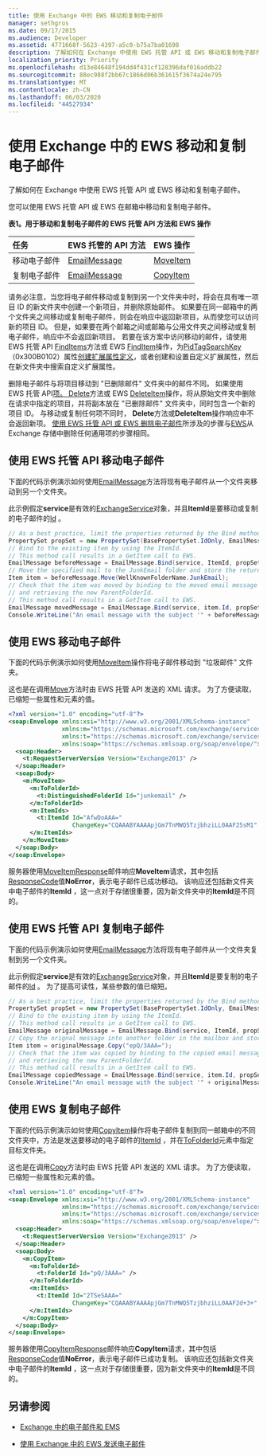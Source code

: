 ```yaml
---
title: 使用 Exchange 中的 EWS 移动和复制电子邮件
manager: sethgros
ms.date: 09/17/2015
ms.audience: Developer
ms.assetid: 4771668f-5623-4397-a5c0-b75a7ba01698
description: 了解如何在 Exchange 中使用 EWS 托管 API 或 EWS 移动和复制电子邮件。
localization_priority: Priority
ms.openlocfilehash: d13e84648f194dd4f431cf128396daf016addb22
ms.sourcegitcommit: 88ec988f2bb67c1866d06b361615f3674a24e795
ms.translationtype: MT
ms.contentlocale: zh-CN
ms.lasthandoff: 06/03/2020
ms.locfileid: "44527934"
---
```

# <a name="move-and-copy-email-messages-by-using-ews-in-exchange"></a>使用 Exchange 中的 EWS 移动和复制电子邮件

了解如何在 Exchange 中使用 EWS 托管 API 或 EWS 移动和复制电子邮件。
  
您可以使用 EWS 托管 API 或 EWS 在邮箱中移动和复制电子邮件。
  
**表1。用于移动和复制电子邮件的 EWS 托管 API 方法和 EWS 操作**

|**任务**|**EWS 托管的 API 方法**|**EWS 操作**|
|:-----|:-----|:-----|
|移动电子邮件  <br/> |[EmailMessage](https://msdn.microsoft.com/library/office/microsoft.exchange.webservices.data.emailmessage.move%28v=exchg.80%29.aspx) <br/> |[MoveItem](https://msdn.microsoft.com/library/dcf40fa7-7796-4a5c-bf5b-7a509a18d208%28Office.15%29.aspx) <br/> |
|复制电子邮件  <br/> |[EmailMessage](https://msdn.microsoft.com/library/office/microsoft.exchange.webservices.data.emailmessage.copy%28v=exchg.80%29.aspx) <br/> |[CopyItem](https://msdn.microsoft.com/library/bcc68f9e-d511-4c29-bba6-ed535524624a%28Office.15%29.aspx) <br/> |
   
请务必注意，当您将电子邮件移动或复制到另一个文件夹中时，将会在具有唯一项目 ID 的新文件夹中创建一个新项目，并删除原始邮件。 如果要在同一邮箱中的两个文件夹之间移动或复制电子邮件，则会在响应中返回新项目，从而使您可以访问新的项目 ID。 但是，如果要在两个邮箱之间或邮箱与公用文件夹之间移动或复制电子邮件，响应中不会返回新项目。 若要在该方案中访问移动的邮件，请使用 EWS 托管 API [FindItems](https://msdn.microsoft.com/library/microsoft.exchange.webservices.data.exchangeservice.finditems%28v=exchg.80%29.aspx)方法或 EWS [FindItem](https://msdn.microsoft.com/library/ebad6aae-16e7-44de-ae63-a95b24539729%28Office.15%29.aspx)操作，为[PidTagSearchKey](https://msdn.microsoft.com/library/cc839918.aspx) （0x300B0102）属性[创建扩展属性定义](properties-and-extended-properties-in-ews-in-exchange.md)，或者创建和设置自定义扩展属性，然后在新文件夹中搜索自定义扩展属性。 
  
删除电子邮件与将项目移动到 "已删除邮件" 文件夹中的邮件不同。 如果使用 EWS 托管 API[项。 Delete](https://msdn.microsoft.com/library/office/dd635072%28v=exchg.80%29.aspx)方法或 EWS [DeleteItem](../web-service-reference/deleteitem-operation.md)操作，将从原始文件夹中删除在请求中指定的项目，并将副本放在 "已删除邮件" 文件夹中，同时包含一个新的项目 ID。 与移动或复制任何项不同时， **Delete**方法或**DeleteItem**操作响应中不会返回新项。 [使用 EWS 托管 API 或 EWS 删除电子邮件](how-to-work-with-exchange-mailbox-items-by-using-ews-in-exchange.md#bk_deleteewsma)所涉及的步骤与[EWS](how-to-work-with-exchange-mailbox-items-by-using-ews-in-exchange.md#bk_deleteews)从 Exchange 存储中删除任何通用项的步骤相同。 
  
## <a name="move-an-email-message-by-using-the-ews-managed-api"></a>使用 EWS 托管 API 移动电子邮件
<a name="bk_moveewsma"> </a>

下面的代码示例演示如何使用[EmailMessage](https://msdn.microsoft.com/library/office/microsoft.exchange.webservices.data.emailmessage.move%28v=exchg.80%29.aspx)方法将现有电子邮件从一个文件夹移动到另一个文件夹。 
  
此示例假定**service**是有效的[ExchangeService](https://msdn.microsoft.com/library/microsoft.exchange.webservices.data.exchangeservice%28v=exchg.80%29.aspx)对象，并且**ItemId**是要移动或复制的电子邮件的[Id](https://msdn.microsoft.com/library/office/microsoft.exchange.webservices.data.item.id%28v=exchg.80%29.aspx) 。 
  
```cs
// As a best practice, limit the properties returned by the Bind method to only those that are required.
PropertySet propSet = new PropertySet(BasePropertySet.IdOnly, EmailMessageSchema.Subject, EmailMessageSchema.ParentFolderId);
// Bind to the existing item by using the ItemId.
// This method call results in a GetItem call to EWS.
EmailMessage beforeMessage = EmailMessage.Bind(service, ItemId, propSet);
// Move the specified mail to the JunkEmail folder and store the returned item.
Item item = beforeMessage.Move(WellKnownFolderName.JunkEmail);
// Check that the item was moved by binding to the moved email message 
// and retrieving the new ParentFolderId.
// This method call results in a GetItem call to EWS.
EmailMessage movedMessage = EmailMessage.Bind(service, item.Id, propSet);
Console.WriteLine("An email message with the subject '" + beforeMessage.Subject + "' has been moved from the '" + beforeMessage.ParentFolderId + "' folder to the '" + movedMessage.ParentFolderId + "' folder.");
```

## <a name="move-an-email-message-by-using-ews"></a>使用 EWS 移动电子邮件
<a name="bk_moveews"> </a>

下面的代码示例演示如何使用[MoveItem](https://msdn.microsoft.com/library/dcf40fa7-7796-4a5c-bf5b-7a509a18d208%28Office.15%29.aspx)操作将电子邮件移动到 "垃圾邮件" 文件夹。 
  
这也是在调用[Move](https://msdn.microsoft.com/library/office/microsoft.exchange.webservices.data.emailmessage.move%28v=exchg.80%29.aspx)方法时由 EWS 托管 API 发送的 XML 请求。 为了方便读取，已缩短一些属性和元素的值。 
  
```XML
<?xml version="1.0" encoding="utf-8"?>
<soap:Envelope xmlns:xsi="http://www.w3.org/2001/XMLSchema-instance"
               xmlns:m="https://schemas.microsoft.com/exchange/services/2006/messages"
               xmlns:t="https://schemas.microsoft.com/exchange/services/2006/types"
               xmlns:soap="https://schemas.xmlsoap.org/soap/envelope/">
  <soap:Header>
    <t:RequestServerVersion Version="Exchange2013" />
  </soap:Header>
  <soap:Body>
    <m:MoveItem>
      <m:ToFolderId>
        <t:DistinguishedFolderId Id="junkemail" />
      </m:ToFolderId>
      <m:ItemIds>
        <t:ItemId Id="AfwDoAAA="
                  ChangeKey="CQAAABYAAAApjGm7TnMWQ5TzjbhziLL0AAF25sM1" />
      </m:ItemIds>
    </m:MoveItem>
  </soap:Body>
</soap:Envelope>
```

服务器使用[MoveItemResponse](https://msdn.microsoft.com/library/77be5104-1e09-4d50-abec-4fadb3a230e5%28Office.15%29.aspx)邮件响应**MoveItem**请求，其中包括[ResponseCode](https://msdn.microsoft.com/library/4b84d670-74c9-4d6d-84e7-f0a9f76f0d93%28Office.15%29.aspx)值**NoError**，表示电子邮件已成功移动。 该响应还包括新文件夹中电子邮件的**ItemId** ，这一点对于存储很重要，因为新文件夹中的**ItemId**是不同的。 
  
## <a name="copy-an-email-message-by-using-the-ews-managed-api"></a>使用 EWS 托管 API 复制电子邮件
<a name="bk_copyewsma"> </a>

下面的代码示例演示如何使用[EmailMessage](https://msdn.microsoft.com/library/office/microsoft.exchange.webservices.data.emailmessage.copy%28v=exchg.80%29.aspx)方法将现有电子邮件从一个文件夹复制到另一个文件夹。 
  
此示例假定**service**是有效的[ExchangeService](https://msdn.microsoft.com/library/microsoft.exchange.webservices.data.exchangeservice%28v=exchg.80%29.aspx)对象，并且**ItemId**是要复制的电子邮件的[Id](https://msdn.microsoft.com/library/office/microsoft.exchange.webservices.data.item.id%28v=exchg.80%29.aspx) 。 为了提高可读性，某些参数的值已缩短。 
  
```cs
// As a best practice, limit the properties returned by the Bind method to only those that are required.
PropertySet propSet = new PropertySet(BasePropertySet.IdOnly, EmailMessageSchema.Subject, EmailMessageSchema.ParentFolderId);
// Bind to the existing item by using the ItemId.
// This method call results in a GetItem call to EWS.
EmailMessage originalMessage = EmailMessage.Bind(service, ItemId, propSet);
// Copy the orignal message into another folder in the mailbox and store the returned item.
Item item = originalMessage.Copy("epQ/3AAA=");
// Check that the item was copied by binding to the copied email message 
// and retrieving the new ParentFolderId.
// This method call results in a GetItem call to EWS.
EmailMessage copiedMessage = EmailMessage.Bind(service, item.Id, propSet);
Console.WriteLine("An email message with the subject '" + originalMessage.Subject + "' has been copied from the '" + originalMessage.ParentFolderId + "' folder to the '" + copiedMessage.ParentFolderId + "' folder.");
```

## <a name="copy-an-email-message-by-using-ews"></a>使用 EWS 复制电子邮件
<a name="bk_copyews"> </a>

下面的代码示例演示如何使用[CopyItem](https://msdn.microsoft.com/library/bcc68f9e-d511-4c29-bba6-ed535524624a%28Office.15%29.aspx)操作将电子邮件复制到同一邮箱中的不同文件夹中，方法是发送要移动的电子邮件的[ItemId](https://msdn.microsoft.com/library/3350b597-57a0-4961-8f44-8624946719b4%28Office.15%29.aspx) ，并在[ToFolderId](https://msdn.microsoft.com/library/bd6a4265-ad40-43f6-bcc4-0bf5df4e984c%28Office.15%29.aspx)元素中指定目标文件夹。 
  
这也是在调用[Copy](https://msdn.microsoft.com/library/office/microsoft.exchange.webservices.data.emailmessage.copy%28v=exchg.80%29.aspx)方法时由 EWS 托管 API 发送的 XML 请求。 为了方便读取，已缩短一些属性和元素的值。 
  
```XML
<?xml version="1.0" encoding="utf-8"?>
<soap:Envelope xmlns:xsi="http://www.w3.org/2001/XMLSchema-instance"
               xmlns:m="https://schemas.microsoft.com/exchange/services/2006/messages"
               xmlns:t="https://schemas.microsoft.com/exchange/services/2006/types"
               xmlns:soap="https://schemas.xmlsoap.org/soap/envelope/">
  <soap:Header>
    <t:RequestServerVersion Version="Exchange2013" />
  </soap:Header>
  <soap:Body>
    <m:CopyItem>
      <m:ToFolderId>
        <t:FolderId Id="pQ/3AAA=" />
      </m:ToFolderId>
      <m:ItemIds>
        <t:ItemId Id="2TSeSAAA="
                  ChangeKey="CQAAABYAAAApjGm7TnMWQ5TzjbhziLL0AAF2d+3+" />
      </m:ItemIds>
    </m:CopyItem>
  </soap:Body>
</soap:Envelope>
```

服务器使用[CopyItemResponse](https://msdn.microsoft.com/library/ae402bc1-4589-45e0-a929-f368c916a7e4%28Office.15%29.aspx)邮件响应**CopyItem**请求，其中包括[ResponseCode](https://msdn.microsoft.com/library/4b84d670-74c9-4d6d-84e7-f0a9f76f0d93%28Office.15%29.aspx)值**NoError**，表示电子邮件已成功复制。 该响应还包括新文件夹中电子邮件的**ItemId** ，这一点对于存储很重要，因为新文件夹中的**ItemId**是不同的。 
  
## <a name="see-also"></a>另请参阅


- [Exchange 中的电子邮件和 EMS](email-and-ews-in-exchange.md)
    
- [使用 Exchange 中的 EWS 发送电子邮件](how-to-send-email-messages-by-using-ews-in-exchange.md)
    

